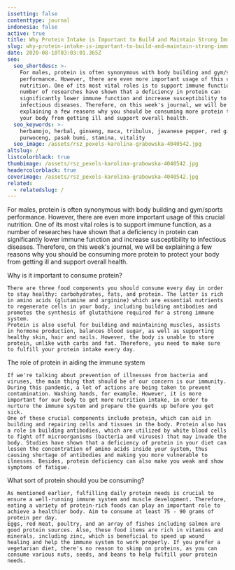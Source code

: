 ```yaml
---
issetting: false
contenttype: journal
indonesia: false
active: true
title: Why Protein Intake is Important to Build and Maintain Strong Immunity
slug: why-protein-intake-is-important-to-build-and-maintain-strong-immunity
date: 2020-08-10T03:03:01.365Z
seo:
  seo_shortdesc: >-
    For males, protein is often synonymous with body building and gym/sports
    performance. However, there are even more important usage of this crucial
    nutrition. One of its most vital roles is to support immune function, as a
    number of researches have shown that a deficiency in protein can
    significantly lower immune function and increase susceptibility to
    infectious diseases. Therefore, on this week's journal, we will be
    explaining a few reasons why you should be consuming more protein to protect
    your body from getting ill and support overall health.
  seo_keywords: >-
    herbamojo, herbal, ginseng, maca, tribulus, javanese pepper, red ginger,
    purwoceng, pasak bumi, stamina, vitality
  seo_image: /assets/rsz_pexels-karolina-grabowska-4040542.jpg
altslug: /
listcolorblack: true
thumbimage: /assets/rsz_pexels-karolina-grabowska-4040542.jpg
headercolorblack: true
coverimage: /assets/rsz_pexels-karolina-grabowska-4040542.jpg
related:
  - relatedslug: /
---
```

For males, protein is often synonymous with body building and gym/sports performance. However, there are even more important usage of this crucial nutrition. One of its most vital roles is to support immune function, as a number of researches have shown that a deficiency in protein can significantly lower immune function and increase susceptibility to infectious diseases. Therefore, on this week's journal, we will be explaining a few reasons why you should be consuming more protein to protect your body from getting ill and support overall health.

Why is it important to consume protein?

	There are three food components you should consume every day in order to stay healthy: carbohydrates, fats, and protein. The latter is rich in amino acids (glutamine and arginine) which are essential nutrients to regenerate cells in your body, including building antibodies and promotes the synthesis of glutathione required for a strong immune system. 
	Protein is also useful for building and maintaining muscles, assists in hormone production, balances blood sugar, as well as supporting healthy skin, hair and nails. However, the body is unable to store protein, unlike with carbs and fat. Therefore, you need to make sure to fulfill your protein intake every day.

The role of protein in aiding the immune system

	If we're talking about prevention of illnesses from bacteria and viruses, the main thing that should be of our concern is our immunity. During this pandemic, a lot of actions are being taken to prevent contamination. Washing hands, for example. However, it is more important for our body to get more nutrition intake, in order to nurture the immune system and prepare the guards up before you get sick.
	One of these crucial components include protein, which can aid in building and repairing cells and tissues in the body. Protein also has a role in building antibodies, which are utilized by white blood cells to fight off microorganisms (bacteria and viruses) that may invade the body. Studies have shown that a deficiency of protein in your diet can lessen the concentration of amino acids inside your system, thus causing shortage of antibodies and making you more vulnerable to ilnesses. Besides, protein deficiency can also make you weak and show symptoms of fatigue.

What sort of protein should you be consuming?

	As mentioned earlier, fulfilling daily protein needs is crucial to ensure a well-running immune system and muscle development. Therefore, eating a variety of protein-rich foods can play an important role to achieve a healthier body. Aim to consume at least 75 - 90 grams of protein per day.
	Eggs, red meat, poultry, and an array of fishes including salmon are good protein sources. Also, these food items are rich in vitamins and minerals, including zinc, which is beneficial to speed up wound healing and help the immune system to work properly. If you prefer a vegetarian diet, there's no reason to skimp on proteins, as you can consume various nuts, seeds, and beans to help fulfill your protein needs. 

